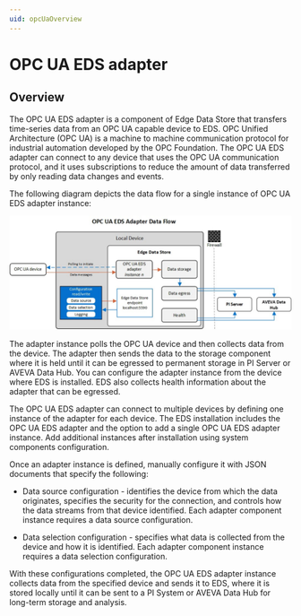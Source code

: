 ```yaml
---
uid: opcUaOverview
---
```


# OPC UA EDS adapter

## Overview

The OPC UA EDS adapter is a component of Edge Data Store that transfers time-series data from an OPC UA capable device to EDS. OPC Unified Architecture (OPC UA) is a machine to machine communication protocol for industrial automation developed by the OPC Foundation. The OPC UA EDS adapter can connect to any device that uses the OPC UA communication protocol, and it uses subscriptions to reduce the amount of data transferred by only reading data changes and events.

The following diagram depicts the data flow for a single instance of OPC UA EDS adapter instance:

![OPC UA EDS](../images/OPCUAConfiguration.jpg "OPC UA Configuration")

The adapter instance polls the OPC UA device and then collects data from the device. The adapter then sends the data to the storage component where it is held until it can be egressed to permanent storage in PI Server or AVEVA Data Hub. You can configure the adapter instance from the device where EDS is installed. EDS also collects health information about the adapter that can be egressed.

The OPC UA EDS adapter can connect to multiple devices by defining one instance of the adapter for each device. The EDS installation includes the OPC UA EDS adapter and the option to add a single OPC UA EDS adapter instance. Add additional instances after installation using system components configuration.

Once an adapter instance is defined, manually configure it with JSON documents that specify the following:

  * Data source configuration - identifies the device from which the data originates, specifies the security for the connection, and controls how the data streams from that device identified. Each adapter component instance requires a data source configuration.
  
  * Data selection configuration - specifies what data is collected from the device and how it is identified. Each adapter component instance requires a data selection configuration.

With these configurations completed, the OPC UA EDS adapter instance collects data from the specified device and sends it to EDS, where it is stored locally until it can be sent to a PI System or AVEVA Data Hub for long-term storage and analysis.

